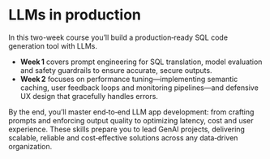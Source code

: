 # LLMs in production

In this two-week course you’ll build a production‑ready SQL code generation tool with LLMs. 
- **Week 1** covers prompt engineering for SQL translation, model evaluation and safety guardrails to ensure accurate, secure outputs.
- **Week 2** focuses on performance tuning—implementing semantic caching, user feedback loops and monitoring pipelines—and defensive UX design that gracefully handles errors.

By the end, you’ll master end‑to‑end LLM app development: from crafting prompts and enforcing output quality to optimizing latency, cost and user experience. These skills prepare you to lead GenAI projects, delivering scalable, reliable and cost‑effective solutions across any data‑driven organization.  
